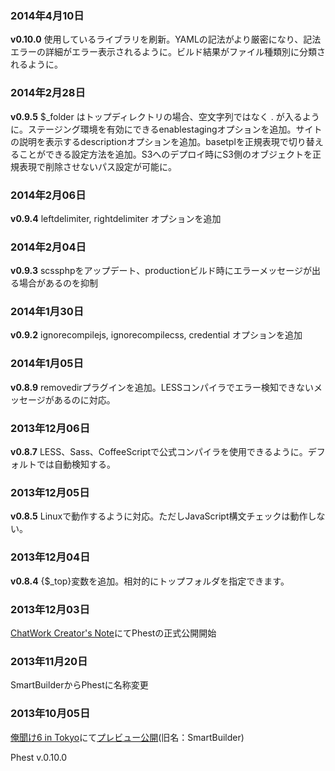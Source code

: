 ### 2014年4月10日

**v0.10.0** 使用しているライブラリを刷新。YAMLの記法がより厳密になり、記法エラーの詳細がエラー表示されるように。ビルド結果がファイル種類別に分類されるように。

### 2014年2月28日

**v0.9.5** $_folder はトップディレクトリの場合、空文字列ではなく . が入るように。ステージング環境を有効にできるenablestagingオプションを追加。サイトの説明を表示するdescriptionオプションを追加。basetplを正規表現で切り替えることができる設定方法を追加。S3へのデプロイ時にS3側のオブジェクトを正規表現で削除させないパス設定が可能に。

### 2014年2月06日

**v0.9.4** leftdelimiter, rightdelimiter オプションを追加

### 2014年2月04日

**v0.9.3** scssphpをアップデート、productionビルド時にエラーメッセージが出る場合があるのを抑制

### 2014年1月30日

**v0.9.2** ignorecompilejs, ignorecompilecss, credential オプションを追加

### 2014年1月05日

**v0.8.9** removedirプラグインを追加。LESSコンパイラでエラー検知できないメッセージがあるのに対応。

### 2013年12月06日

**v0.8.7** LESS、Sass、CoffeeScriptで公式コンパイラを使用できるように。デフォルトでは自動検知する。

### 2013年12月05日

**v0.8.5** Linuxで動作するように対応。ただしJavaScript構文チェックは動作しない。

### 2013年12月04日

**v0.8.4** {$_top}変数を追加。相対的にトップフォルダを指定できます。

### 2013年12月03日

[ChatWork Creator's Note](http://c-note.chatwork.com/post/68781816704/phest-php-easy-static-site-generator)にてPhestの正式公開開始

### 2013年11月20日

SmartBuilderからPhestに名称変更

### 2013年10月05日

[俺聞け6 in Tokyo](http://www.msng.info/archives/2013/09/orekike6-schedule.php)にて[プレビュー公開](http://www.slideshare.net/mskmasaki/web-26886030)(旧名：SmartBuilder)


Phest v.0.10.0